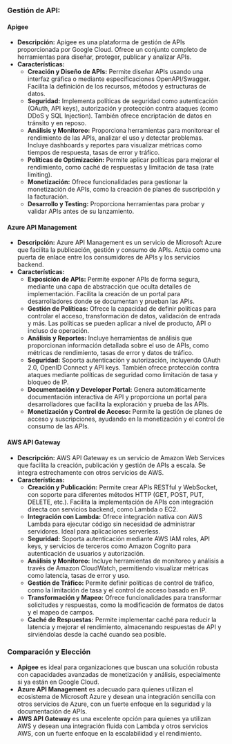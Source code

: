 ### **Gestión de API:**

#### **Apigee**
- **Descripción:** Apigee es una plataforma de gestión de APIs proporcionada por Google Cloud. Ofrece un conjunto completo de herramientas para diseñar, proteger, publicar y analizar APIs.
- **Características:**
  - **Creación y Diseño de APIs:** Permite diseñar APIs usando una interfaz gráfica o mediante especificaciones OpenAPI/Swagger. Facilita la definición de los recursos, métodos y estructuras de datos.
  - **Seguridad:** Implementa políticas de seguridad como autenticación (OAuth, API keys), autorización y protección contra ataques (como DDoS y SQL Injection). También ofrece encriptación de datos en tránsito y en reposo.
  - **Análisis y Monitoreo:** Proporciona herramientas para monitorear el rendimiento de las APIs, analizar el uso y detectar problemas. Incluye dashboards y reportes para visualizar métricas como tiempos de respuesta, tasas de error y tráfico.
  - **Políticas de Optimización:** Permite aplicar políticas para mejorar el rendimiento, como caché de respuestas y limitación de tasa (rate limiting).
  - **Monetización:** Ofrece funcionalidades para gestionar la monetización de APIs, como la creación de planes de suscripción y la facturación.
  - **Desarrollo y Testing:** Proporciona herramientas para probar y validar APIs antes de su lanzamiento.

#### **Azure API Management**
- **Descripción:** Azure API Management es un servicio de Microsoft Azure que facilita la publicación, gestión y consumo de APIs. Actúa como una puerta de enlace entre los consumidores de APIs y los servicios backend.
- **Características:**
  - **Exposición de APIs:** Permite exponer APIs de forma segura, mediante una capa de abstracción que oculta detalles de implementación. Facilita la creación de un portal para desarrolladores donde se documentan y prueban las APIs.
  - **Gestión de Políticas:** Ofrece la capacidad de definir políticas para controlar el acceso, transformación de datos, validación de entrada y más. Las políticas se pueden aplicar a nivel de producto, API o incluso de operación.
  - **Análisis y Reportes:** Incluye herramientas de análisis que proporcionan información detallada sobre el uso de APIs, como métricas de rendimiento, tasas de error y datos de tráfico.
  - **Seguridad:** Soporta autenticación y autorización, incluyendo OAuth 2.0, OpenID Connect y API keys. También ofrece protección contra ataques mediante políticas de seguridad como limitación de tasa y bloqueo de IP.
  - **Documentación y Developer Portal:** Genera automáticamente documentación interactiva de API y proporciona un portal para desarrolladores que facilita la exploración y prueba de las APIs.
  - **Monetización y Control de Acceso:** Permite la gestión de planes de acceso y suscripciones, ayudando en la monetización y el control de consumo de las APIs.

#### **AWS API Gateway**
- **Descripción:** AWS API Gateway es un servicio de Amazon Web Services que facilita la creación, publicación y gestión de APIs a escala. Se integra estrechamente con otros servicios de AWS.
- **Características:**
  - **Creación y Publicación:** Permite crear APIs RESTful y WebSocket, con soporte para diferentes métodos HTTP (GET, POST, PUT, DELETE, etc.). Facilita la implementación de APIs con integración directa con servicios backend, como Lambda o EC2.
  - **Integración con Lambda:** Ofrece integración nativa con AWS Lambda para ejecutar código sin necesidad de administrar servidores. Ideal para aplicaciones serverless.
  - **Seguridad:** Soporta autenticación mediante AWS IAM roles, API keys, y servicios de terceros como Amazon Cognito para autenticación de usuarios y autorización.
  - **Análisis y Monitoreo:** Incluye herramientas de monitoreo y análisis a través de Amazon CloudWatch, permitiendo visualizar métricas como latencia, tasas de error y uso.
  - **Gestión de Tráfico:** Permite definir políticas de control de tráfico, como la limitación de tasa y el control de acceso basado en IP.
  - **Transformación y Mapeo:** Ofrece funcionalidades para transformar solicitudes y respuestas, como la modificación de formatos de datos y el mapeo de campos.
  - **Caché de Respuestas:** Permite implementar caché para reducir la latencia y mejorar el rendimiento, almacenando respuestas de API y sirviéndolas desde la caché cuando sea posible.

### **Comparación y Elección**
- **Apigee** es ideal para organizaciones que buscan una solución robusta con capacidades avanzadas de monetización y análisis, especialmente si ya están en Google Cloud.
- **Azure API Management** es adecuado para quienes utilizan el ecosistema de Microsoft Azure y desean una integración sencilla con otros servicios de Azure, con un fuerte enfoque en la seguridad y la documentación de APIs.
- **AWS API Gateway** es una excelente opción para quienes ya utilizan AWS y desean una integración fluida con Lambda y otros servicios AWS, con un fuerte enfoque en la escalabilidad y el rendimiento.